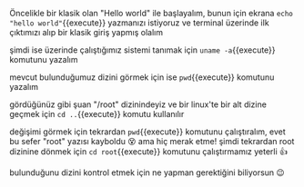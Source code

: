 Öncelikle bir klasik olan "Hello world" ile başlayalım, bunun için ekrana 
`echo "hello world"`{{execute}} yazmanızı istiyoruz ve terminal üzerinde ilk çıktımızı alıp bir klasik giriş yapmış olalım 

şimdi ise üzerinde çalıştığımız sistemi tanımak için `uname -a`{{execute}}  komutunu yazalım

mevcut bulunduğumuz dizini görmek için ise `pwd`{{execute}}  komutunu yazalım

gördüğünüz gibi şuan "/root" dizinindeyiz ve bir linux'te bir alt dizine geçmek için `cd ..`{{execute}} komutu kullanılır

değişimi görmek için tekrardan `pwd`{{execute}} komutunu çalıştıralım, evet bu sefer "root" yazısı kayboldu 😵 ama hiç merak etme! şimdi tekrardan root dizinine dönmek için `cd root`{{execute}} komutunu çalıştırmamız yeterli 👍

bulunduğunu dizini kontrol etmek için ne yapman gerektiğini biliyorsun 😉